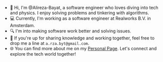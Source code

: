- 👋 Hi, I'm @Alireza-Bayat, a software engineer who loves diving into tech and physics. I enjoy solving problems and tinkering with algorithms.
- 💻 Currently, I'm working as a software engineer at Realworks B.V. in Amsterdam.
- 🔍 I'm into making software work better and solving issues.
- 🤝 If you're up for sharing knowledge and working together, feel free to drop me a line at `a.rza.byt@gmail.com`.
- 🌐 You can find more about me on my [Personal Page](https://alirezabayat.site). Let's connect and explore the tech world together!
